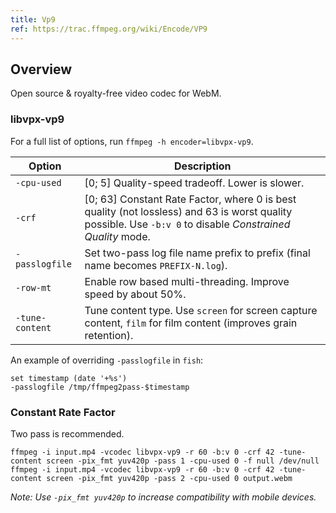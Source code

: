 ```yaml
---
title: Vp9
ref: https://trac.ffmpeg.org/wiki/Encode/VP9
---
```


## Overview

Open source & royalty-free video codec for WebM.

### libvpx-vp9

For a full list of options, run `ffmpeg -h encoder=libvpx-vp9`.

| Option          | Description                                                                                                                                                |
| --------------- | ---------------------------------------------------------------------------------------------------------------------------------------------------------- |
| `-cpu-used`     | [0; 5] Quality-speed tradeoff. Lower is slower.                                                                                                            |
| `-crf`          | [0; 63] Constant Rate Factor, where 0 is best quality (not lossless) and 63 is worst quality possible. Use `-b:v 0` to disable _Constrained Quality_ mode. |
| `-passlogfile`  | Set two-pass log file name prefix to prefix (final name becomes `PREFIX-N.log`).                                                                           |
| `-row-mt`       | Enable row based multi-threading. Improve speed by about 50%.                                                                                              |
| `-tune-content` | Tune content type. Use `screen` for screen capture content, `film` for film content (improves grain retention).                                            |

An example of overriding `-passlogfile` in `fish`:

```fish
set timestamp (date '+%s')
-passlogfile /tmp/ffmpeg2pass-$timestamp
```

### Constant Rate Factor

Two pass is recommended.

```shell
ffmpeg -i input.mp4 -vcodec libvpx-vp9 -r 60 -b:v 0 -crf 42 -tune-content screen -pix_fmt yuv420p -pass 1 -cpu-used 0 -f null /dev/null
ffmpeg -i input.mp4 -vcodec libvpx-vp9 -r 60 -b:v 0 -crf 42 -tune-content screen -pix_fmt yuv420p -pass 2 -cpu-used 0 output.webm
```

_Note: Use `-pix_fmt yuv420p` to increase compatibility with mobile devices._
